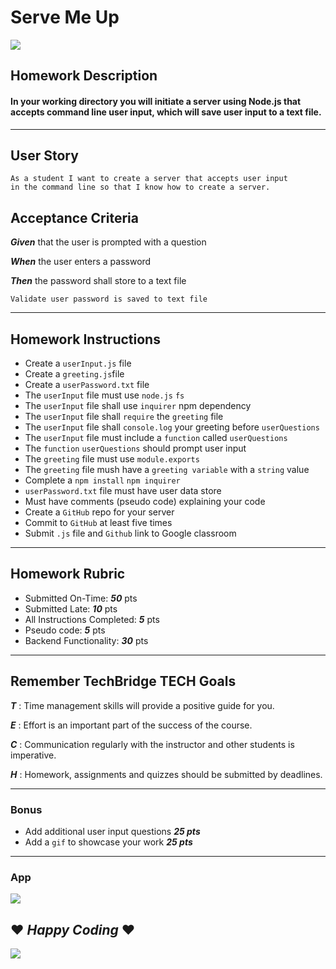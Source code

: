 # Serve Me Up

![](images\nodejs.jpg)

## Homework Description

#### In your working directory you will initiate a server using Node.js that accepts command line user input, which will save user input to a text file.

---

## User Story

    As a student I want to create a server that accepts user input
    in the command line so that I know how to create a server.

## Acceptance Criteria

**_Given_** that the user is prompted with a question

**_When_** the user enters a password

**_Then_** the password shall store to a text file

    Validate user password is saved to text file

---

## Homework Instructions

- Create a `userInput.js` file
- Create a `greeting.js`file
- Create a `userPassword.txt` file
- The `userInput` file must use `node.js` `fs`
- The `userInput` file shall use `inquirer` npm dependency
- The `userInput` file shall `require` the `greeting` file
- The `userInput` file shall `console.log` your greeting before `userQuestions`
- The `userInput` file must include a `function` called `userQuestions`
- The `function` `userQuestions` should prompt user input
- The `greeting` file must use `module.exports`
- The `greeting` file mush have a `greeting variable` with a `string` value
- Complete a `npm install` `npm inquirer`
- `userPassword.txt` file must have user data store
- Must have comments (pseudo code) explaining your code
- Create a `GitHub` repo for your server
- Commit to `GitHub` at least five times
- Submit `.js` file and `Github` link to Google classroom

---

## Homework Rubric

- Submitted On-Time: **_50_** pts
- Submitted Late: **_10_** pts
- All Instructions Completed: **_5_** pts
- Pseudo code: **_5_** pts
- Backend Functionality: **_30_** pts

---

## Remember TechBridge TECH Goals

**_T_** : Time management skills will provide a positive guide for you.

**_E_** : Effort is an important part of the success of the course.

**_C_** : Communication regularly with the instructor and other students is imperative.

**_H_** : Homework, assignments and quizzes should be submitted by deadlines.

---

### Bonus

- Add additional user input questions **_25 pts_**
- Add a `gif` to showcase your work **_25 pts_**

---

### App

![](images\techbridge.gif)

## ❤ **_Happy Coding_** ❤

![](images\TechBridgeLogo.png)
